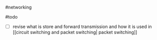 #networking 

#todo 
- [ ] revise what is store and forward transmission and how it is used in [[circuit switching and packet switching| packet switching]]

